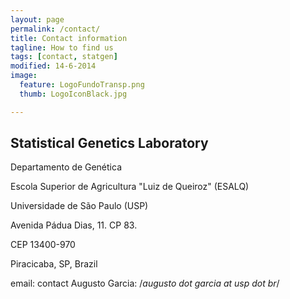 ```yaml
---
layout: page
permalink: /contact/
title: Contact information
tagline: How to find us
tags: [contact, statgen]
modified: 14-6-2014
image:
  feature: LogoFundoTransp.png
  thumb: LogoIconBlack.jpg

---
```


## Statistical Genetics Laboratory

Departamento de Genética

Escola Superior de Agricultura "Luiz de Queiroz" (ESALQ)

Universidade de São Paulo (USP)

Avenida Pádua Dias, 11. CP 83.

CEP 13400-970

Piracicaba, SP, Brazil

email: contact Augusto Garcia: /*augusto dot garcia at usp dot br*/

